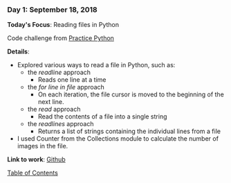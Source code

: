 ### Day 1: September 18, 2018 

**Today's Focus**: Reading files in Python

Code challenge from [Practice Python](http://www.practicepython.org/exercise/2014/12/06/22-read-from-file.html)

**Details**:

- Explored various ways to read a file in Python, such as:
    - the *readline* approach
        - Reads one line at a time
    - the *for line in file* approach
        - On each iteration, the file cursor is moved to the beginning of the next line.
    - the *read* approach
        - Read the contents of a file into a single string
    - the *readlines* approach
        - Returns a list of strings containing the individual lines from a file
- I used Counter from the Collections module to calculate the number of images in the file. 

**Link to work**: [Github](days/01)

[Table of Contents](#toc)
